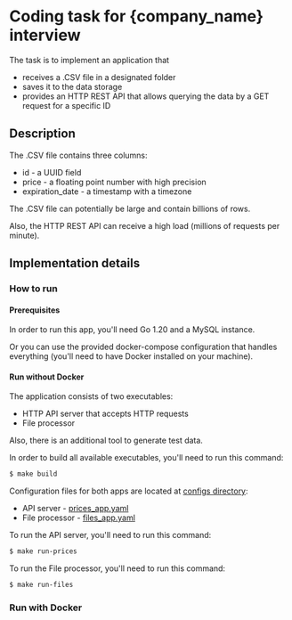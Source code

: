 # Coding task for {company_name} interview

The task is to implement an application that
- receives a .CSV file in a designated folder
- saves it to the data storage
- provides an HTTP REST API that allows querying the data by a GET request for a specific ID

## Description

The .CSV file contains three columns:
- id - a UUID field
- price - a floating point number with high precision
- expiration_date - a timestamp with a timezone

The .CSV file can potentially be large and contain billions of rows.

Also, the HTTP REST API can receive a high load (millions of requests per minute).


## Implementation details

### How to run

#### Prerequisites

In order to run this app, you'll need Go 1.20 and a MySQL instance.

Or you can use the provided docker-compose configuration that handles everything (you'll need to have Docker installed on your machine).

#### Run without Docker

The application consists of two executables:
- HTTP API server that accepts HTTP requests
- File processor

Also, there is an additional tool to generate test data.

In order to build all available executables, you'll need to run this command:
```bash
$ make build
```

Configuration files for both apps are located at [configs directory](./configs):
- API server - [prices_app.yaml](./configs/prices_app.yaml)
- File processor - [files_app.yaml](./configs/files_app.yaml)

To run the API server, you'll need to run this command:
```bash
$ make run-prices
```

To run the File processor, you'll need to run this command:
```bash
$ make run-files
```

### Run with Docker